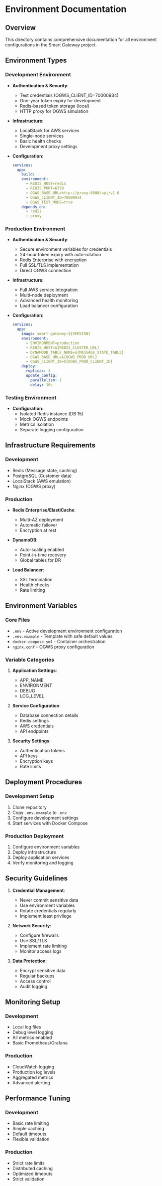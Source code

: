 # Environment Documentation

## Overview
This directory contains comprehensive documentation for all environment configurations in the Smart Gateway project.

## Environment Types

### Development Environment
- **Authentication & Security**:
  - Test credentials (OGWS_CLIENT_ID=70000934)
  - One-year token expiry for development
  - Redis-based token storage (local)
  - HTTP proxy for OGWS simulation

- **Infrastructure**:
  - LocalStack for AWS services
  - Single-node services
  - Basic health checks
  - Development proxy settings

- **Configuration**:
  ```yaml
  services:
    app:
      build: .
      environment:
        - REDIS_HOST=redis
        - REDIS_PORT=6379
        - OGWS_BASE_URL=http://proxy:8080/api/v1.0
        - OGWS_CLIENT_ID=70000934
        - OGWS_TEST_MODE=true
      depends_on:
        - redis
        - proxy
  ```

### Production Environment
- **Authentication & Security**:
  - Secure environment variables for credentials
  - 24-hour token expiry with auto-rotation
  - Redis Enterprise with encryption
  - Full SSL/TLS implementation
  - Direct OGWS connection

- **Infrastructure**:
  - Full AWS service integration
  - Multi-node deployment
  - Advanced health monitoring
  - Load balancer configuration

- **Configuration**:
  ```yaml
  services:
    app:
      image: smart-gateway:${VERSION}
      environment:
        - ENVIRONMENT=production
        - REDIS_HOST=${REDIS_CLUSTER_URL}
        - DYNAMODB_TABLE_NAME=${MESSAGE_STATE_TABLE}
        - OGWS_BASE_URL=${OGWS_PROD_URL}
        - OGWS_CLIENT_ID=${OGWS_PROD_CLIENT_ID}
      deploy:
        replicas: 3
        update_config:
          parallelism: 1
          delay: 10s
  ```

### Testing Environment
- **Configuration**:
  - Isolated Redis instance (DB 15)
  - Mock OGWS endpoints
  - Metrics isolation
  - Separate logging configuration

## Infrastructure Requirements

### Development
- Redis (Message state, caching)
- PostgreSQL (Customer data)
- LocalStack (AWS emulation)
- Nginx (OGWS proxy)

### Production
- **Redis Enterprise/ElastiCache**:
  - Multi-AZ deployment
  - Automatic failover
  - Encryption at rest

- **DynamoDB**:
  - Auto-scaling enabled
  - Point-in-time recovery
  - Global tables for DR

- **Load Balancer**:
  - SSL termination
  - Health checks
  - Rate limiting

## Environment Variables

### Core Files
- `.env` - Active development environment configuration
- `.env.example` - Template with safe default values
- `docker-compose.yml` - Container orchestration
- `nginx.conf` - OGWS proxy configuration

### Variable Categories
1. **Application Settings**:
   - APP_NAME
   - ENVIRONMENT
   - DEBUG
   - LOG_LEVEL

2. **Service Configuration**:
   - Database connection details
   - Redis settings
   - AWS credentials
   - API endpoints

3. **Security Settings**:
   - Authentication tokens
   - API keys
   - Encryption keys
   - Rate limits

## Deployment Procedures

### Development Setup
1. Clone repository
2. Copy `.env.example` to `.env`
3. Configure development settings
4. Start services with Docker Compose

### Production Deployment
1. Configure environment variables
2. Deploy infrastructure
3. Deploy application services
4. Verify monitoring and logging

## Security Guidelines

1. **Credential Management**:
   - Never commit sensitive data
   - Use environment variables
   - Rotate credentials regularly
   - Implement least privilege

2. **Network Security**:
   - Configure firewalls
   - Use SSL/TLS
   - Implement rate limiting
   - Monitor access logs

3. **Data Protection**:
   - Encrypt sensitive data
   - Regular backups
   - Access control
   - Audit logging

## Monitoring Setup

### Development
- Local log files
- Debug level logging
- All metrics enabled
- Basic Prometheus/Grafana

### Production
- CloudWatch logging
- Production log levels
- Aggregated metrics
- Advanced alerting

## Performance Tuning

### Development
- Basic rate limiting
- Simple caching
- Default timeouts
- Flexible validation

### Production
- Strict rate limits
- Distributed caching
- Optimized timeouts
- Strict validation 